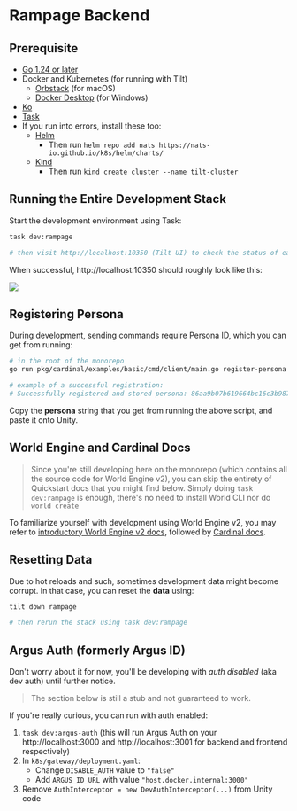 # Rampage Backend

## Prerequisite

- [Go 1.24 or later](https://go.dev/doc/install)
- Docker and Kubernetes (for running with Tilt)
  - [Orbstack](https://orbstack.dev/download) (for macOS)
  - [Docker Desktop](https://www.docker.com/products/docker-desktop/) (for Windows)
- [Ko](https://ko.build/install/)
- [Task](https://taskfile.dev/docs/installation)
- If you run into errors, install these too:
  - [Helm](https://helm.sh/docs/intro/install/)
    - Then run `helm repo add nats https://nats-io.github.io/k8s/helm/charts/`
  - [Kind](https://kind.sigs.k8s.io/docs/user/quick-start/)
    - Then run `kind create cluster --name tilt-cluster`

## Running the Entire Development Stack

Start the development environment using Task:

```bash
task dev:rampage

# then visit http://localhost:10350 (Tilt UI) to check the status of each service.
```

When successful, http://localhost:10350 should roughly look like this:

![](./readme-images/tilt-success.png)

## Registering Persona

During development, sending commands require Persona ID, which you can get from running:

```bash
# in the root of the monorepo
go run pkg/cardinal/examples/basic/cmd/client/main.go register-persona

# example of a successful registration:
# Successfully registered and stored persona: 86aa9b07b619664bc16c3b987f46b805467c4852e413903d4ecf1919cca0eed6
```

Copy the **persona** string that you get from running the above script, and paste it onto Unity.

## World Engine and Cardinal Docs

> Since you're still developing here on the monorepo (which contains all the source code for World Engine v2), you can skip the entirety of Quickstart docs that you might find below. Simply doing `task dev:rampage` is enough, there's no need to install World CLI nor do `world create`

To familiarize yourself with development using World Engine v2, you may refer to [introductory World Engine v2 docs](https://argus-cd64690a.mintlify.app/introduction),
followed by [Cardinal docs](https://argus-cd64690a.mintlify.app/cardinal/introduction).

## Resetting Data

Due to hot reloads and such, sometimes development data might become corrupt. In that case, you can reset the **data** using:

```bash
tilt down rampage

# then rerun the stack using task dev:rampage
```

## Argus Auth (formerly Argus ID)

Don't worry about it for now, you'll be developing with _auth disabled_ (aka dev auth) until further notice.

> The section below is still a stub and not guaranteed to work.

If you're really curious, you can run with auth enabled:

1. `task dev:argus-auth` (this will run Argus Auth on your http://localhost:3000 and http://localhost:3001 for backend and frontend respectively)
2. In `k8s/gateway/deployment.yaml`:
   - Change `DISABLE_AUTH` value to `"false"`
   - Add `ARGUS_ID_URL` with value `"host.docker.internal:3000"`
3. Remove `AuthInterceptor = new DevAuthInterceptor(...)` from Unity code
